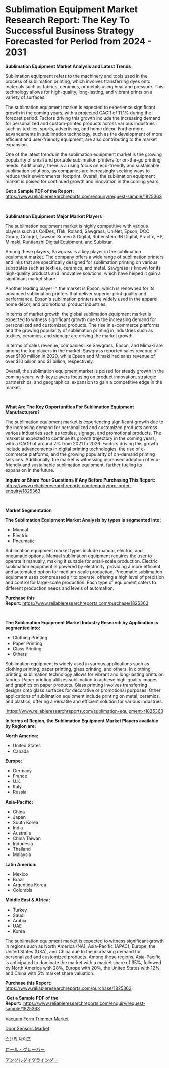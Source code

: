 <p><h1>Sublimation Equipment Market Research Report: The Key To Successful Business Strategy Forecasted for Period from 2024 - 2031</h1></p><p><strong>Sublimation Equipment Market Analysis and Latest Trends</strong></p>
<p><p>Sublimation equipment refers to the machinery and tools used in the process of sublimation printing, which involves transferring dyes onto materials such as fabrics, ceramics, or metals using heat and pressure. This technology allows for high-quality, long-lasting, and vibrant prints on a variety of surfaces.</p><p>The sublimation equipment market is expected to experience significant growth in the coming years, with a projected CAGR of 11.1% during the forecast period. Factors driving this growth include the increasing demand for personalized and custom-printed products across various industries such as textiles, sports, advertising, and home décor. Furthermore, advancements in sublimation technology, such as the development of more efficient and user-friendly equipment, are also contributing to the market expansion.</p><p>One of the latest trends in the sublimation equipment market is the growing popularity of small and portable sublimation printers for on-the-go printing needs. Additionally, there is a rising focus on eco-friendly and sustainable sublimation solutions, as companies are increasingly seeking ways to reduce their environmental footprint. Overall, the sublimation equipment market is poised for continued growth and innovation in the coming years.</p></p>
<p><strong>Get a Sample PDF of the Report:&nbsp;</strong> <a href="https://www.reliableresearchreports.com/enquiry/request-sample/1825363">https://www.reliableresearchreports.com/enquiry/request-sample/1825363</a></p>
<p>&nbsp;</p>
<p><strong>Sublimation Equipment Major Market Players</strong></p>
<p><p>The sublimation equipment market is highly competitive with various players such as ColDes, ITek, Roland, Sawgrass, UniNet, Epson, DCC Group, Colorjet, Lawson Screen & Digital, Rubenstein RB Digital, Practix, HP, Mimaki, Runtianzhi Digital Equipment, and Sublistar.</p><p>Among these players, Sawgrass is a key player in the sublimation equipment market. The company offers a wide range of sublimation printers and inks that are specifically designed for sublimation printing on various substrates such as textiles, ceramics, and metal. Sawgrass is known for its high-quality products and innovative solutions, which have helped it gain a significant market share.</p><p>Another leading player in the market is Epson, which is renowned for its advanced sublimation printers that deliver superior print quality and performance. Epson's sublimation printers are widely used in the apparel, home décor, and promotional product industries.</p><p>In terms of market growth, the global sublimation equipment market is expected to witness significant growth due to the increasing demand for personalized and customized products. The rise in e-commerce platforms and the growing popularity of sublimation printing in industries such as textiles, ceramics, and signage are driving the market growth.</p><p>In terms of sales revenue, companies like Sawgrass, Epson, and Mimaki are among the top players in the market. Sawgrass reported sales revenue of over $100 million in 2020, while Epson and Mimaki had sales revenue of over $10 billion and $1 billion, respectively.</p><p>Overall, the sublimation equipment market is poised for steady growth in the coming years, with key players focusing on product innovation, strategic partnerships, and geographical expansion to gain a competitive edge in the market.</p></p>
<p>&nbsp;</p>
<p><strong>What Are The Key Opportunities For Sublimation Equipment Manufacturers?</strong></p>
<p><p>The sublimation equipment market is experiencing significant growth due to the increasing demand for personalized and customized products across various industries such as textiles, signage, and promotional products. The market is expected to continue its growth trajectory in the coming years, with a CAGR of around 7% from 2021 to 2026. Factors driving this growth include advancements in digital printing technologies, the rise of e-commerce platforms, and the growing popularity of on-demand printing services. Additionally, the market is witnessing increased adoption of eco-friendly and sustainable sublimation equipment, further fueling its expansion in the future.</p></p>
<p><strong>Inquire or Share Your Questions If Any Before Purchasing This Report:</strong> <a href="https://www.reliableresearchreports.com/enquiry/pre-order-enquiry/1825363">https://www.reliableresearchreports.com/enquiry/pre-order-enquiry/1825363</a></p>
<p>&nbsp;</p>
<p><strong>Market Segmentation</strong></p>
<p><strong>The Sublimation Equipment Market Analysis by types is segmented into:</strong></p>
<p><ul><li>Manual</li><li>Electric</li><li>Pneumatic</li></ul></p>
<p><p>Sublimation equipment market types include manual, electric, and pneumatic options. Manual sublimation equipment requires the user to operate it manually, making it suitable for small-scale production. Electric sublimation equipment is powered by electricity, providing a more efficient and automated option for medium-scale production. Pneumatic sublimation equipment uses compressed air to operate, offering a high level of precision and control for large-scale production. Each type of equipment caters to different production needs and levels of automation.</p></p>
<p><strong>Purchase this Report:&nbsp;</strong><a href="https://www.reliableresearchreports.com/purchase/1825363">https://www.reliableresearchreports.com/purchase/1825363</a></p>
<p>&nbsp;</p>
<p><strong>The Sublimation Equipment Market Industry Research by Application is segmented into:</strong></p>
<p><ul><li>Clothing Printing</li><li>Paper Printing</li><li>Glass Printing</li><li>Others</li></ul></p>
<p><p>Sublimation equipment is widely used in various applications such as clothing printing, paper printing, glass printing, and others. In clothing printing, sublimation technology allows for vibrant and long-lasting prints on fabrics. Paper printing utilizes sublimation to achieve high-quality images and graphics on paper products. Glass printing involves transferring designs onto glass surfaces for decorative or promotional purposes. Other applications of sublimation equipment include printing on metal, ceramics, and plastics, offering a versatile and efficient solution for various industries.</p></p>
<p><a href="https://www.reliableresearchreports.com/sublimation-equipment-r1825363">&nbsp;https://www.reliableresearchreports.com/sublimation-equipment-r1825363</a></p>
<p><strong>In terms of Region, the Sublimation Equipment Market Players available by Region are:</strong></p>
<p>
    <p> <strong> North America: </strong>
        <ul>
            <li>United States</li>
            <li>Canada</li>
        </ul>
        </p> 
    <p> <strong> Europe: </strong>
        <ul>
            <li>Germany</li>
            <li>France</li>
            <li>U.K.</li>
            <li>Italy</li>
            <li>Russia</li>
        </ul>
        </p> 
    <p> <strong> Asia-Pacific: </strong>
        <ul>
            <li>China</li>
            <li>Japan</li>
            <li>South Korea</li>
            <li>India</li>
            <li>Australia</li>
            <li>China Taiwan</li>
            <li>Indonesia</li>
            <li>Thailand</li>
            <li>Malaysia</li>
        </ul>
        </p> 
    <p> <strong> Latin America: </strong>
        <ul>
            <li>Mexico</li>
            <li>Brazil</li>
            <li>Argentina Korea</li>
            <li>Colombia</li>
        </ul>
        </p> 
    <p> <strong> Middle East & Africa: </strong>
        <ul>
            <li>Turkey</li>
            <li>Saudi</li>
            <li>Arabia</li>
            <li>UAE</li>
            <li>Korea</li>
        </ul>
    </p>
    </p>
<p><p>The sublimation equipment market is expected to witness significant growth in regions such as North America (NA), Asia-Pacific (APAC), Europe, the United States (USA), and China due to the increasing demand for personalized and customized products. Among these regions, Asia-Pacific is anticipated to dominate the market with a market share of 35%, followed by North America with 28%, Europe with 20%, the United States with 12%, and China with 5% market share valuation.</p></p>
<p><strong>Purchase this Report: </strong><a href="https://www.reliableresearchreports.com/purchase/1825363">https://www.reliableresearchreports.com/purchase/1825363</a></p>
<p>&nbsp;<strong>Get a Sample PDF of the Report:&nbsp;&nbsp;</strong><a href="https://www.reliableresearchreports.com/enquiry/request-sample/1825363">https://www.reliableresearchreports.com/enquiry/request-sample/1825363</a></p>
<p><strong></strong></p>
<p><p><a href="https://github.com/shotows/Market-Research-Report-List-2/blob/main/vacuum-form-trimmer-market.md">Vacuum Form Trimmer Market</a></p><p><a href="https://www.linkedin.com/pulse/door-sensors-market-size-outlook-forecast-2024-2031-4lp5c?trackingId=fxbMlkFc0ZMVqVzuN9p7Hw%3D%3D">Door Sensors Market</a></p><p><a href="https://github.com/darrellockm3ytan895656/Market-Research-Report-List-1/blob/main/507446428288.md">스탠리 나이프</a></p><p><a href="https://github.com/cbigkbh02719/Market-Research-Report-List-1/blob/main/844239830920.md">ロール・グルーバー</a></p><p><a href="https://github.com/ReganWisoky2023/Market-Research-Report-List-1/blob/main/647023230921.md">アングルダイグラインダー</a></p></p>